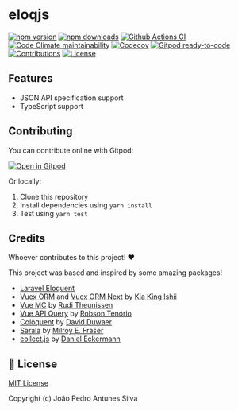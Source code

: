 # eloqjs

[![npm version][npm-version-src]][npm-version-href]
[![npm downloads][npm-downloads-src]][npm-downloads-href]
[![Github Actions CI][github-actions-ci-src]][github-actions-ci-href]
[![Code Climate maintainability][code-climate-maintainability-src]][code-climate-maintainability-href]
[![Codecov][codecov-src]][codecov-href]
[![Gitpod ready-to-code][gitpod-src]][gitpod-href]
[![Contributions][contributions-src]][contributions-href]
[![License][license-src]][license-href]

## Features

- JSON API specification support
- TypeScript support

## Contributing

You can contribute online with Gitpod:

[![Open in Gitpod](https://gitpod.io/button/open-in-gitpod.svg)][gitpod-href]

Or locally:

1. Clone this repository
2. Install dependencies using `yarn install`
3. Test using `yarn test`

## Credits

Whoever contributes to this project! ❤️

This project was based and inspired by some amazing packages!

- [Laravel Eloquent][laravel-eloquent-src]
- [Vuex ORM][vuex-orm-src] and [Vuex ORM Next][vuex-orm-next-src] by [Kia King Ishii][vuex-orm-author]
- [Vue MC][vue-mc-src] by [Rudi Theunissen][vue-mc-author] 
- [Vue API Query][vue-api-query-src] by [Robson Tenório][vue-api-query-author]
- [Coloquent][coloquent-src] by [David Duwaer][coloquent-author]
- [Sarala][sarala-src] by [Milroy E. Fraser][sarala-author]
- [collect.js][collectjs-src] by [Daniel Eckermann][collectjs-author]

## 📑 License

[MIT License](https://github.com/eloqjs/eloqjs/blob/dev/LICENSE.md)

Copyright (c) João Pedro Antunes Silva

<!-- Badges -->

[npm-version-src]: https://img.shields.io/npm/v/@eloqjs/core/latest.svg?logo=npm&style=flat-square
[npm-version-href]: https://npmjs.com/package/@eloqjs/core

[npm-downloads-src]: https://img.shields.io/npm/dt/@eloqjs/core.svg?logo=npm&style=flat-square
[npm-downloads-href]: https://npmjs.com/package/@eloqjs/core

[github-actions-ci-src]: https://img.shields.io/github/workflow/status/eloqjs/eloqjs/Test%20and%20Release?label=actions&logo=github&style=flat-square
[github-actions-ci-href]: https://github.com/eloqjs/eloqjs/actions?query=workflow%3ATest%20and%20Release

[code-climate-maintainability-src]: https://img.shields.io/codeclimate/maintainability/eloqjs/eloqjs?logo=code-climate&style=flat-square
[code-climate-maintainability-href]: https://codeclimate.com/github/eloqjs/eloqjs/maintainability

[codecov-src]: https://img.shields.io/codecov/c/github/eloqjs/eloqjs.svg?logo=codecov&style=flat-square
[codecov-href]: https://codecov.io/gh/eloqjs/eloqjs

[gitpod-src]: https://img.shields.io/badge/Gitpod-ready--to--code-blue?logo=gitpod&style=flat-square
[gitpod-href]: https://gitpod.io/#https://github.com/eloqjs/eloqjs

[contributions-src]: https://img.shields.io/badge/contributions-welcome-brightgreen.svg?style=flat-square
[contributions-href]: https://github.com/eloqjs/eloqjs/issues

[license-src]: https://img.shields.io/github/license/eloqjs/eloqjs?style=flat-square
[license-href]: https://github.com/eloqjs/eloqjs/blob/dev/LICENSE.md

<!-- Credits -->

[laravel-eloquent-src]: https://laravel.com/docs/eloquent

[vuex-orm-src]: https://github.com/vuex-orm/vuex-orm
[vuex-orm-next-src]: https://github.com/vuex-orm/vuex-orm-next
[vuex-orm-author]: https://github.com/kiaking

[vue-mc-src]: https://github.com/FiguredLimited/vue-mc
[vue-mc-author]: https://github.com/rtheunissen

[vue-api-query-src]: https://github.com/robsontenorio/vue-api-query
[vue-api-query-author]: https://github.com/robsontenorio

[coloquent-src]: https://github.com/DavidDuwaer/Coloquent
[coloquent-author]: https://github.com/DavidDuwaer

[sarala-src]: https://github.com/milroyfraser/sarala
[sarala-author]: https://github.com/milroyfraser

[collectjs-src]: https://github.com/ecrmnn/collect.js
[collectjs-author]: https://github.com/ecrmnn
